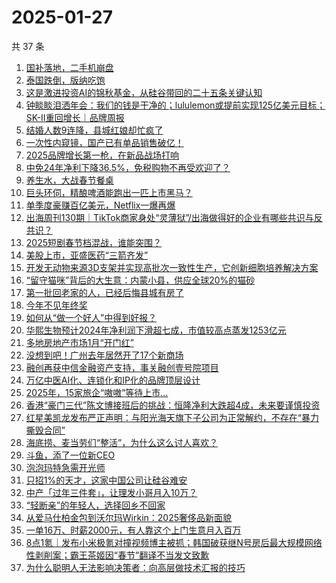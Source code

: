 # 2025-01-27

共 37 条

<!-- BEGIN 36KR -->
<!-- 最后更新时间 2025-01-27 12:10:29 +0800 -->
1. [国补落地，二手机崩盘](https://36kr.com/p/3137515669150472)
1. [泰国跌倒，版纳吃饱](https://36kr.com/p/3138833494333955)
1. [这是激进投资AI的锦秋基金，从硅谷带回的二十五条关键认知](https://36kr.com/p/3139177221331714)
1. [钟睒睒泪洒年会：我们的钱是干净的；lululemon或提前实现125亿美元目标；SK-II重回增长｜品牌周报](https://36kr.com/p/3139395917912839)
1. [结婚人数9连降，县城红娘却忙疯了](https://36kr.com/p/3140224381721095)
1. [一次性内窥镜，国产已有单品销售破亿！](https://36kr.com/p/3138815150824193)
1. [2025品牌增长第一枪，在新品战场打响](https://36kr.com/p/3128392706430981)
1. [中免24年净利下降36.5%，免税购物不再受欢迎了？](https://36kr.com/p/3137764464787208)
1. [养生水，大战春节餐桌](https://36kr.com/p/3140277350603264)
1. [巨头环伺，精酿啤酒能跑出一匹上市黑马？](https://36kr.com/p/3135471715778308)
1. [单季度豪赚百亿美元，Netflix一爆再爆](https://36kr.com/p/3139569961360131)
1. [出海周刊130期｜TikTok商家身处“灵薄狱”/出海做得好的企业有哪些共识与反共识？](https://36kr.com/p/3137674785053442)
1. [2025短剧春节档混战，谁能突围？](https://36kr.com/p/3137503482789640)
1. [​美股上市，亚盛医药“三箭齐发”](https://36kr.com/p/3138193266793217)
1. [开发无动物来源3D支架并实现高批次一致性生产，它创新细胞培养解决方案](https://36kr.com/p/3138815246260740)
1. [“留守猫咪”背后的大生意：内蒙小县，供应全球20%的猫砂](https://36kr.com/p/3139548257196807)
1. [第一批回老家的人，已经后悔县城有房了](https://36kr.com/p/3140380617595649)
1. [今年不见年终奖](https://36kr.com/p/3139203062536967)
1. [如何从“做一个好人”中得到好报？](https://36kr.com/p/3123987048470535)
1. [华熙生物预计2024年净利润下滑超七成，市值较高点蒸发1253亿元](https://36kr.com/p/3139734547365633)
1. [多地房地产市场1月“开门红”](https://36kr.com/p/3140376629893639)
1. [没想到吧！广州去年居然开了17个新商场](https://36kr.com/p/3140414718990857)
1. [融创再获中信金融资产支持，事关融创壹号院项目](https://36kr.com/p/3140375898266113)
1. [万亿中医AI化、连锁化和IP化的品牌顶层设计](https://36kr.com/p/3139587295362563)
1. [2025年，15家旅企“嗷嗷”等待上市…](https://36kr.com/p/3139668260634117)
1. [香港“豪门三代”陈文博接班后的挑战：恒隆净利大跌超4成，未来要谨慎投资](https://36kr.com/p/3139351184873993)
1. [红星美凯龙发布严正声明：与阳光海天旗下子公司为正常解约，不存在“暴力撕毁合同”](https://36kr.com/p/3140433797290753)
1. [海底捞、麦当劳们“整活”，为什么这么讨人喜欢？](https://36kr.com/p/3137573728206594)
1. [斗鱼，添了一位新CEO](https://36kr.com/p/3137553890482953)
1. [泡泡玛特急需开光师](https://36kr.com/p/3137702150855169)
1. [只招1%的天才，这家中国公司让硅谷难安](https://36kr.com/p/3138880574832385)
1. [中产「过年三件套」，让理发小哥月入10万？](https://36kr.com/p/3138911812721157)
1. [“轻断亲”的年轻人，选择回乡不回家](https://36kr.com/p/3138882149138183)
1. [从爱马仕柏金包到沃尔玛Wirkin：2025奢侈品新面貌](https://36kr.com/p/3137817944562178)
1. [一单16万、时薪2000元，有人靠这个上门生意月入百万](https://36kr.com/p/3137516423354888)
1. [8点1氪｜发布小米极氪对撞视频博主被抓；韩国破获继N号房后最大规模网络性剥削案；霸王茶姬因“春节”翻译不当发文致歉](https://36kr.com/p/3138831580257024)
1. [为什么聪明人无法影响决策者：向高层做技术汇报的技巧](https://36kr.com/p/3113520574696964)
<!-- END 36KR -->